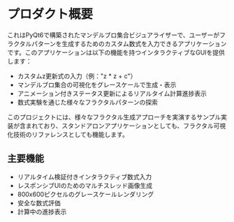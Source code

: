 # プロダクト概要

これはPyQt6で構築されたマンデルブロ集合ビジュアライザーで、ユーザーがフラクタルパターンを生成するためのカスタム数式を入力できるアプリケーションです。このアプリケーションは以下の機能を持つインタラクティブなGUIを提供します：

- カスタムz更新式の入力（例："z * z + c"）
- マンデルブロ集合の可視化をグレースケールで生成・表示
- アニメーション付きステータス更新によるリアルタイム計算進捗表示
- 数式実験を通じた様々なフラクタルパターンの探索

このプロジェクトには、様々なフラクタル生成アプローチを実演するサンプル実装が含まれており、スタンドアロンアプリケーションとしても、フラクタル可視化技術のリファレンスとしても機能します。

## 主要機能
- リアルタイム検証付きインタラクティブ数式入力
- レスポンシブUIのためのマルチスレッド画像生成
- 800x600ピクセルのグレースケールレンダリング
- 安全な数式評価
- 計算中の進捗表示